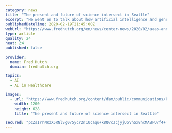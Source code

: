 ```yaml
---
category: news
title: "The present and future of science intersect in Seattle"
excerpt: "He went on to talk about how artificial intelligence and gene therapy can also give us key insights into new diseases. The Fred Hutch News Service team also took advantage of the meeting being nearby and attended. Here are their observations and insights from AAAS. During the AAAS conference, infectious disease experts signaled their ..."
publishedDateTime: 2020-02-19T21:45:00Z
webUrl: "https://www.fredhutch.org/en/news/center-news/2020/02/aaas-annual-meeting-seattle.html"
type: article
quality: 24
heat: 24
published: false

provider:
  name: Fred Hutch
  domain: fredhutch.org

topics:
  - AI
  - AI in Healthcare

images:
  - url: "https://www.fredhutch.org/content/dam/public/communications/Photo/2020/02-february/200219/social_AAAS_press_breakfast.jpg"
    width: 1200
    height: 628
    title: "The present and future of science intersect in Seattle"

secured: "pCZsIYnNKzX5RNlSg0/5ycY2n1Ucaqu+k8Q/cJcjyjUGVhSx8hxMA8PU/f4+T1NPA60bNffW2untu8wHKaD8hIAcywBYUSLTt2d1vOT9CSG1B+w4LqFKsfs8azhY12g1GuzNaCA15fo4IkisxQYoYXyWXaa08GN9t4RPrMkKrsqWx+mPGXHK3J7hyZZ29hQ99eHqo2MuykOAKCJSe89a8kU4F5MhcCKKnF5nABeRvcqMEYxt8j9WFzwSX0JAbvxiytB7X3J8Fs+INVXUyWadfYG0HQXO5VgZp26SPsYc4ua9RdGpsaENCw9l/ig9YCgqHNEU25gAIX8NgVvn0sabvnJVsSEcT6CdTh4+4G+XxL2rZydY7TcgnTN3NqtgfiDUZ8PIROxpeAGBR/i4gmhJAQDTLBZ37M6HrJ3EUqKmpYqyT/bwb8t//dctlNAPIaMaRpR/Dx31qBhoYwLHEwELPUU03kE+vNtxpLb1SFdBOZk=;QGt/viFyImCgdEWXwefBcg=="
---
```


